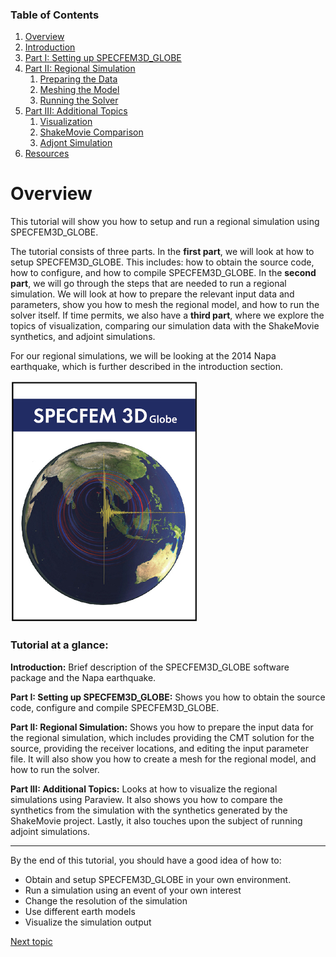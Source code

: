
### Table of Contents
1. [Overview](/index.md)
2. [Introduction](/intro_specfem.md)
3. [Part I: Setting up SPECFEM3D_GLOBE](/getting_started.md)
4. [Part II: Regional Simulation](/prep_data.md)
    1. [Preparing the Data](/prep_data.md)
    2. [Meshing the Model](/mesh.md)
    3. [Running the Solver](/solve.md)
5. [Part III: Additional Topics](/partIII.md)
    1. [Visualization](/visualization.md)
    2. [ShakeMovie Comparison](/shakeMovie.md)
    3. [Adjont Simulation](/adjont_sim.md)
6. [Resources](resources.md)


# Overview

This tutorial will show you how to setup and run a regional simulation using
SPECFEM3D_GLOBE.

The tutorial consists of three parts. In the **first part**, we will look at how to
setup SPECFEM3D_GLOBE. This includes: how to obtain the source code, how to
configure, and how to compile SPECFEM3D_GLOBE. In the **second part**, we will go
through the steps that are needed to run a regional simulation. We will look at
how to prepare the relevant input data and parameters, show you how to mesh the
regional model, and how to run the solver itself. If time permits, we also have
a **third part**, where we explore the topics of visualization, comparing our
simulation data with the ShakeMovie synthetics, and adjoint simulations.

For our regional simulations, we will be looking at the 2014 Napa earthquake,
which is further described in the introduction section.


![SPECFEM3D_GLOBE](/Fig/cover-small.jpeg)


### Tutorial at a glance:

**Introduction:** Brief description of the SPECFEM3D_GLOBE software package and the Napa
earthquake.

**Part I: Setting up SPECFEM3D_GLOBE:** Shows you how to obtain the source
code, configure and compile SPECFEM3D_GLOBE.

**Part II: Regional Simulation:** Shows you how to prepare the input data for
the regional simulation, which includes providing the CMT solution for the
source, providing the receiver locations, and editing the input parameter file.
It will also show you how to create a mesh for the regional model, and how to
run the solver.

**Part III: Additional Topics:** Looks at how to visualize the regional
simulations using Paraview. It also shows you how to compare the synthetics
from the simulation with the synthetics generated by the ShakeMovie project.
Lastly, it also touches upon the subject of running adjoint simulations.

---

By the end of this tutorial, you should have a good idea of how to:
* Obtain and setup SPECFEM3D_GLOBE in your own environment.
* Run a simulation using an event of your own interest
* Change the resolution of the simulation
* Use different earth models
* Visualize the simulation output


[Next topic](/intro_specfem.md)
